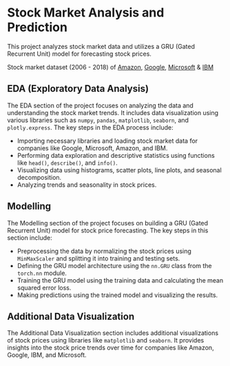# Stock Market Analysis and Prediction

This project analyzes stock market data and utilizes a GRU (Gated Recurrent Unit) model for forecasting stock prices.

Stock market dataset (2006 - 2018) of [Amazon](https://www.amazon.com), [Google](https://www.google.com), [Microsoft](https://www.microsoft.com) & [IBM](https://www.ibm.com)

## EDA (Exploratory Data Analysis)

The EDA section of the project focuses on analyzing the data and understanding the stock market trends. It includes data visualization using various libraries such as `numpy`, `pandas`, `matplotlib`, `seaborn`, and `plotly.express`. The key steps in the EDA process include:

- Importing necessary libraries and loading stock market data for companies like Google, Microsoft, Amazon, and IBM.
- Performing data exploration and descriptive statistics using functions like `head()`, `describe()`, and `info()`.
- Visualizing data using histograms, scatter plots, line plots, and seasonal decomposition.
- Analyzing trends and seasonality in stock prices.

## Modelling

The Modelling section of the project focuses on building a GRU (Gated Recurrent Unit) model for stock price forecasting. The key steps in this section include:

- Preprocessing the data by normalizing the stock prices using `MinMaxScaler` and splitting it into training and testing sets.
- Defining the GRU model architecture using the `nn.GRU` class from the `torch.nn` module.
- Training the GRU model using the training data and calculating the mean squared error loss.
- Making predictions using the trained model and visualizing the results.

## Additional Data Visualization

The Additional Data Visualization section includes additional visualizations of stock prices using libraries like `matplotlib` and `seaborn`. It provides insights into the stock price trends over time for companies like Amazon, Google, IBM, and Microsoft.

